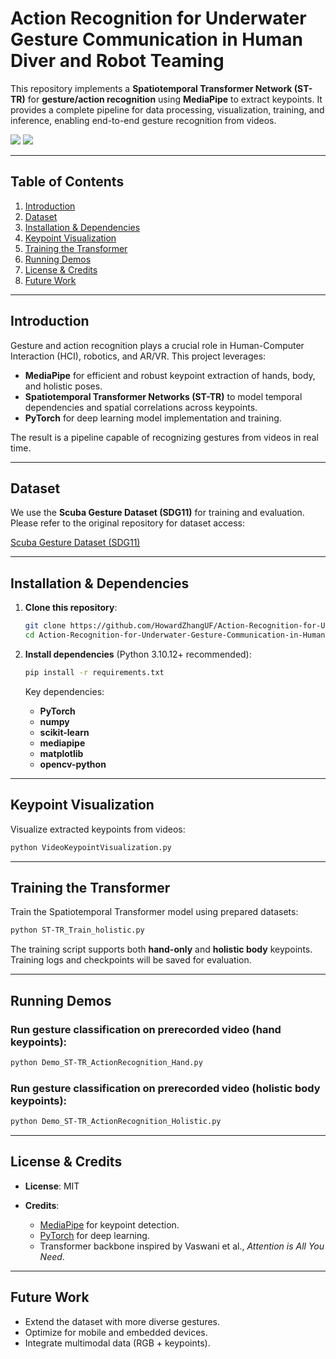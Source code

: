 # Action Recognition for Underwater Gesture Communication in Human Diver and Robot Teaming

This repository implements a **Spatiotemporal Transformer Network (ST-TR)** for **gesture/action recognition** using **MediaPipe** to extract keypoints. It provides a complete pipeline for data processing, visualization, training, and inference, enabling end-to-end gesture recognition from videos.

![](https://github.com/HowardZhangUF/Spatial-Temporal-Transformer-Network-Mediapipe/blob/main/demo.gif)
![](https://github.com/HowardZhangUF/Spatial-Temporal-Transformer-Network-Mediapipe/blob/main/videoDemo.gif)

---

## Table of Contents

1. [Introduction](#introduction)
2. [Dataset](#dataset)
3. [Installation & Dependencies](#installation--dependencies)
4. [Keypoint Visualization](#keypoint-visualization)
5. [Training the Transformer](#training-the-transformer)
6. [Running Demos](#running-demos)
7. [License & Credits](#license--credits)
8. [Future Work](#future-work)


---

## Introduction

Gesture and action recognition plays a crucial role in Human-Computer Interaction (HCI), robotics, and AR/VR. This project leverages:

* **MediaPipe** for efficient and robust keypoint extraction of hands, body, and holistic poses.
* **Spatiotemporal Transformer Networks (ST-TR)** to model temporal dependencies and spatial correlations across keypoints.
* **PyTorch** for deep learning model implementation and training.

The result is a pipeline capable of recognizing gestures from videos in real time.

---

## Dataset

We use the **Scuba Gesture Dataset (SDG11)** for training and evaluation. Please refer to the original repository for dataset access:

[Scuba Gesture Dataset (SDG11)](https://github.com/abubake/Scuba-Gesture-Dataset.git)

---

## Installation & Dependencies

1. **Clone this repository**:

   ```bash
   git clone https://github.com/HowardZhangUF/Action-Recognition-for-Underwater-Gesture-Communication-in-Human-Diver-and-Robot-Teaming.git
   cd Action-Recognition-for-Underwater-Gesture-Communication-in-Human-Diver-and-Robot-Teaming
   ```

2. **Install dependencies** (Python 3.10.12+ recommended):

   ```bash
   pip install -r requirements.txt
   ```

   Key dependencies:

   * **PyTorch**
   * **numpy**
   * **scikit-learn**
   * **mediapipe**
   * **matplotlib**
   * **opencv-python**

---

## Keypoint Visualization

Visualize extracted keypoints from videos:

```bash
python VideoKeypointVisualization.py
```

---

## Training the Transformer

Train the Spatiotemporal Transformer model using prepared datasets:

```bash
python ST-TR_Train_holistic.py
```

The training script supports both **hand-only** and **holistic body** keypoints. Training logs and checkpoints will be saved for evaluation.

---

## Running Demos

### Run gesture classification on prerecorded video (hand keypoints):

```bash
python Demo_ST-TR_ActionRecognition_Hand.py
```

### Run gesture classification on prerecorded video (holistic body keypoints):

```bash
python Demo_ST-TR_ActionRecognition_Holistic.py
```




---

## License & Credits

* **License**: MIT
* **Credits**:

  * [MediaPipe](https://github.com/google/mediapipe) for keypoint detection.
  * [PyTorch](https://pytorch.org/) for deep learning.
  * Transformer backbone inspired by Vaswani et al., *Attention is All You Need*.

---

## Future Work

* Extend the dataset with more diverse gestures.
* Optimize for mobile and embedded devices.
* Integrate multimodal data (RGB + keypoints).
